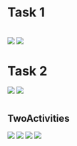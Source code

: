 # Task 1

#
![](Task1.png)
![](Task1_Logcat.png)

#
#
#

# Task 2
![](Task2.png)
![](Task2_Logcat.png)
#
#
#

## TwoActivities
![](ActivityIntents.gif)
![](1.png)
![](2.png)
![](3.png)

